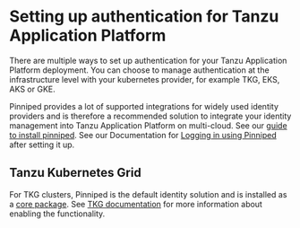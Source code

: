 # Setting up authentication for Tanzu Application Platform

There are multiple ways to set up authentication for your Tanzu Application Platform deployment. You can choose to manage authentication at the infrastructure level with your kubernetes provider, for example TKG, EKS, AKS or GKE. 

Pinniped provides a lot of supported integrations for widely used identity providers and is therefore a recommended solution to integrate your identity management into Tanzu Application Platform on multi-cloud. See our [guide to install pinniped](pinniped-install-guide.md). See our Documentation for [Logging in using Pinniped](pinniped-login.md) after setting it up.


## Tanzu Kubernetes Grid

For TKG clusters, Pinniped is the default identity solution and is installed as a [core package](https://docs.vmware.com/en/VMware-Tanzu-Kubernetes-Grid/1.4/vmware-tanzu-kubernetes-grid-14/GUID-packages-core-index.html). See [TKG documentation](https://docs.vmware.com/en/VMware-Tanzu-Kubernetes-Grid/1.4/vmware-tanzu-kubernetes-grid-14/GUID-cluster-lifecycle-enable-identity-management.html) for more information about enabling the functionality.
